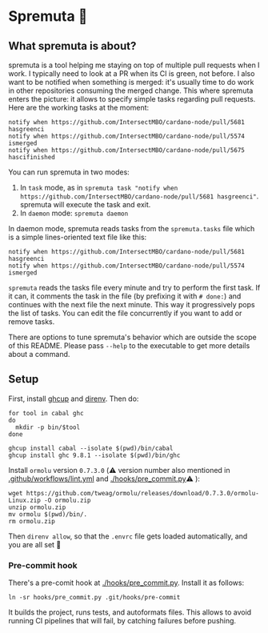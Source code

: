 # Spremuta 🍊

## What spremuta is about?

spremuta is a tool helping me staying on top of multiple pull requests when I work.
I typically need to look at a PR when its CI is green, not before.
I also want to be notified when something is merged: it's usually time to do work in other repositories
consuming the merged change. This where spremuta enters the picture: it allows to specify simple tasks
regarding pull requests. Here are the working tasks at the moment:

```
notify when https://github.com/IntersectMBO/cardano-node/pull/5681 hasgreenci
notify when https://github.com/IntersectMBO/cardano-node/pull/5574 ismerged
notify when https://github.com/IntersectMBO/cardano-node/pull/5675 hascifinished
```

You can run spremuta in two modes:

1. In `task` mode, as in `spremuta task "notify when https://github.com/IntersectMBO/cardano-node/pull/5681 hasgreenci"`. spremuta will execute the task and exit.
1. In `daemon` mode: `spremuta daemon`

In daemon mode, spremuta reads tasks from the `spremuta.tasks` file which
is a simple lines-oriented text file like this:

```
notify when https://github.com/IntersectMBO/cardano-node/pull/5681 hasgreenci
notify when https://github.com/IntersectMBO/cardano-node/pull/5574 ismerged
```

`spremuta` reads the tasks file every minute and try to perform the first task. If it can,
it comments the task in the file (by prefixing it with `# done:`) and continues with the next file
the next minute. This way it progressively pops the list of tasks. You can edit the file concurrently if you
want to add or remove tasks.

There are options to tune spremuta's behavior which are outside the scope of this README.
Please pass `--help` to the executable to get more details about a command.

## Setup

First, install [ghcup](https://www.haskell.org/ghcup/) and [direnv](https://direnv.net/). Then do:

```shell
for tool in cabal ghc
do
  mkdir -p bin/$tool
done

ghcup install cabal --isolate $(pwd)/bin/cabal
ghcup install ghc 9.8.1 --isolate $(pwd)/bin/ghc
```

Install `ormolu` version `0.7.3.0` (⚠️ version number also mentioned in
[.github/workflows/lint.yml](./github/workflows/lint.yml) and [./hooks/pre_commit.py](./hooks/pre_commit.py)⚠️ ):

```shell
wget https://github.com/tweag/ormolu/releases/download/0.7.3.0/ormolu-Linux.zip -O ormolu.zip
unzip ormolu.zip
mv ormolu $(pwd)/bin/.
rm ormolu.zip
```

Then `direnv allow`, so that the `.envrc` file gets loaded automatically, and you are all set 🎉

### Pre-commit hook

There's a pre-comit hook at [./hooks/pre_commit.py](./hooks/pre_commit.py). Install it as follows:

```shell
ln -sr hooks/pre_commit.py .git/hooks/pre-commit
```

It builds the project, runs tests, and autoformats files.
This allows to avoid running CI pipelines that will fail, by catching failures before pushing.
